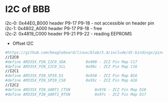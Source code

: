 # I2C of BBB
i2c-0: 0x44E0_B000  header P9-17 P9-18  - not accessible on header pin  
i2c-1: 0x4802_A000  header P9-17 P9-18  - free  
i2c-2: 0x4819_C000  header P9-21 P9-22  - reading EEPROMS  
- Offset I2C
```sh
#https://github.com/beagleboard/linux/blob/5.4/include/dt-bindings/pinctrl/am33xx.h
//I2C0
#define AM335X_PIN_I2C0_SDA			0x988 - ZCZ Pin Map C17
#define AM335X_PIN_I2C0_SCL			0x98c - ZCZ Pin Map C16
//I2C1
#define AM335X_PIN_SPI0_D1			0x958 - ZCZ Pin Map B16
#define AM335X_PIN_SPI0_CS0			0x95c - ZCZ Pin Map A16
//I2C2
#define AM335X_PIN_UART1_CTSN			0x978 - ZCZ Pin Map D18
#define AM335X_PIN_UART1_RTSN			0x97c - ZCZ Pin Map D17
```
